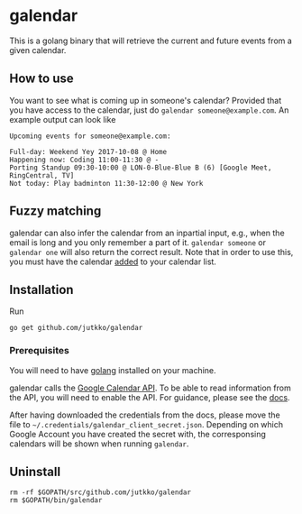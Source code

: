 # galendar
This is a golang binary that will retrieve the current and future events from a
given calendar. 

## How to use
You want to see what is coming up in someone's calendar? Provided that you have
access to the calendar, just do `galendar someone@example.com`. An example
output can look like
```
Upcoming events for someone@example.com:

Full-day: Weekend Yey 2017-10-08 @ Home
Happening now: Coding 11:00-11:30 @ -
Porting Standup 09:30-10:00 @ LON-0-Blue-Blue B (6) [Google Meet, RingCentral, TV]
Not today: Play badminton 11:30-12:00 @ New York
```

## Fuzzy matching
galendar can also infer the calendar from an inpartial input, e.g., when the
email is long and you only remember a part of it. `galendar someone` or
`galendar one` will also return the correct result. Note that in order to use
this, you must have the calendar
[added](https://support.google.com/calendar/answer/37100?co=GENIE.Platform%3DDesktop&hl=en)
to your calendar list.

## Installation
Run

```
go get github.com/jutkko/galendar
```

### Prerequisites
You will need to have [golang](https://golang.org/dl/) installed on your machine.

galendar calls the [Google Calendar
API](https://developers.google.com/google-apps/calendar/). To be able to read
information from the API, you will need to enable the API. For guidance, please
see the
[docs](https://developers.google.com/google-apps/calendar/quickstart/dotnet#step_1_turn_on_the_api_name).

After having downloaded the credentials from the docs, please move the file to
`~/.credentials/galendar_client_secret.json`. Depending on which Google Account
you have created the secret with, the corresponsing calendars will be shown
when running `galendar`.

## Uninstall
```
rm -rf $GOPATH/src/github.com/jutkko/galendar
rm $GOPATH/bin/galendar
```
